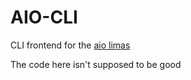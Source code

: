 # AIO-CLI

CLI frontend for the [aio limas](https://github.com/euro20179/aio-limas)

The code here isn't supposed to be good
